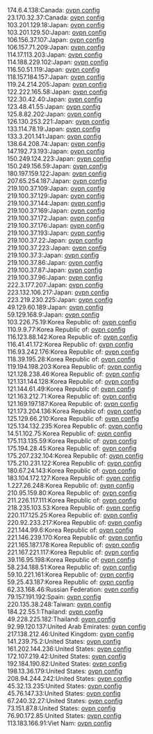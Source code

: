 174.6.4.138:Canada: [ovpn config](vpn/174_6_4_138.ovpn)  
23.170.32.37:Canada: [ovpn config](vpn/23_170_32_37.ovpn)  
103.201.129.18:Japan: [ovpn config](vpn/103_201_129_18.ovpn)  
103.201.129.50:Japan: [ovpn config](vpn/103_201_129_50.ovpn)  
106.156.37.107:Japan: [ovpn config](vpn/106_156_37_107.ovpn)  
106.157.71.209:Japan: [ovpn config](vpn/106_157_71_209.ovpn)  
114.17.113.203:Japan: [ovpn config](vpn/114_17_113_203.ovpn)  
114.188.229.102:Japan: [ovpn config](vpn/114_188_229_102.ovpn)  
116.50.51.119:Japan: [ovpn config](vpn/116_50_51_119.ovpn)  
118.157.184.157:Japan: [ovpn config](vpn/118_157_184_157.ovpn)  
119.24.214.205:Japan: [ovpn config](vpn/119_24_214_205.ovpn)  
122.222.165.58:Japan: [ovpn config](vpn/122_222_165_58.ovpn)  
122.30.42.40:Japan: [ovpn config](vpn/122_30_42_40.ovpn)  
123.48.41.55:Japan: [ovpn config](vpn/123_48_41_55.ovpn)  
125.8.82.202:Japan: [ovpn config](vpn/125_8_82_202.ovpn)  
126.130.253.221:Japan: [ovpn config](vpn/126_130_253_221.ovpn)  
133.114.78.19:Japan: [ovpn config](vpn/133_114_78_19.ovpn)  
133.3.201.141:Japan: [ovpn config](vpn/133_3_201_141.ovpn)  
138.64.208.74:Japan: [ovpn config](vpn/138_64_208_74.ovpn)  
147.192.73.193:Japan: [ovpn config](vpn/147_192_73_193.ovpn)  
150.249.124.223:Japan: [ovpn config](vpn/150_249_124_223.ovpn)  
150.249.156.59:Japan: [ovpn config](vpn/150_249_156_59.ovpn)  
180.197.159.122:Japan: [ovpn config](vpn/180_197_159_122.ovpn)  
207.65.254.187:Japan: [ovpn config](vpn/207_65_254_187.ovpn)  
219.100.37.109:Japan: [ovpn config](vpn/219_100_37_109.ovpn)  
219.100.37.129:Japan: [ovpn config](vpn/219_100_37_129.ovpn)  
219.100.37.144:Japan: [ovpn config](vpn/219_100_37_144.ovpn)  
219.100.37.169:Japan: [ovpn config](vpn/219_100_37_169.ovpn)  
219.100.37.172:Japan: [ovpn config](vpn/219_100_37_172.ovpn)  
219.100.37.176:Japan: [ovpn config](vpn/219_100_37_176.ovpn)  
219.100.37.193:Japan: [ovpn config](vpn/219_100_37_193.ovpn)  
219.100.37.22:Japan: [ovpn config](vpn/219_100_37_22.ovpn)  
219.100.37.223:Japan: [ovpn config](vpn/219_100_37_223.ovpn)  
219.100.37.3:Japan: [ovpn config](vpn/219_100_37_3.ovpn)  
219.100.37.86:Japan: [ovpn config](vpn/219_100_37_86.ovpn)  
219.100.37.87:Japan: [ovpn config](vpn/219_100_37_87.ovpn)  
219.100.37.96:Japan: [ovpn config](vpn/219_100_37_96.ovpn)  
222.3.177.207:Japan: [ovpn config](vpn/222_3_177_207.ovpn)  
223.132.106.217:Japan: [ovpn config](vpn/223_132_106_217.ovpn)  
223.219.230.225:Japan: [ovpn config](vpn/223_219_230_225.ovpn)  
49.129.60.189:Japan: [ovpn config](vpn/49_129_60_189.ovpn)  
59.129.168.9:Japan: [ovpn config](vpn/59_129_168_9.ovpn)  
103.226.75.19:Korea Republic of: [ovpn config](vpn/103_226_75_19.ovpn)  
110.9.9.77:Korea Republic of: [ovpn config](vpn/110_9_9_77.ovpn)  
116.123.88.142:Korea Republic of: [ovpn config](vpn/116_123_88_142.ovpn)  
116.41.41.172:Korea Republic of: [ovpn config](vpn/116_41_41_172.ovpn)  
116.93.242.176:Korea Republic of: [ovpn config](vpn/116_93_242_176.ovpn)  
118.39.195.28:Korea Republic of: [ovpn config](vpn/118_39_195_28.ovpn)  
119.194.198.203:Korea Republic of: [ovpn config](vpn/119_194_198_203.ovpn)  
121.128.238.46:Korea Republic of: [ovpn config](vpn/121_128_238_46.ovpn)  
121.131.144.128:Korea Republic of: [ovpn config](vpn/121_131_144_128.ovpn)  
121.144.61.49:Korea Republic of: [ovpn config](vpn/121_144_61_49.ovpn)  
121.163.212.71:Korea Republic of: [ovpn config](vpn/121_163_212_71.ovpn)  
121.169.197.187:Korea Republic of: [ovpn config](vpn/121_169_197_187.ovpn)  
121.173.204.136:Korea Republic of: [ovpn config](vpn/121_173_204_136.ovpn)  
125.129.66.210:Korea Republic of: [ovpn config](vpn/125_129_66_210.ovpn)  
125.134.132.235:Korea Republic of: [ovpn config](vpn/125_134_132_235.ovpn)  
14.51.102.75:Korea Republic of: [ovpn config](vpn/14_51_102_75.ovpn)  
175.113.135.59:Korea Republic of: [ovpn config](vpn/175_113_135_59.ovpn)  
175.194.28.45:Korea Republic of: [ovpn config](vpn/175_194_28_45.ovpn)  
175.207.232.104:Korea Republic of: [ovpn config](vpn/175_207_232_104.ovpn)  
175.210.231.122:Korea Republic of: [ovpn config](vpn/175_210_231_122.ovpn)  
180.67.24.143:Korea Republic of: [ovpn config](vpn/180_67_24_143.ovpn)  
183.104.172.127:Korea Republic of: [ovpn config](vpn/183_104_172_127.ovpn)  
1.227.26.248:Korea Republic of: [ovpn config](vpn/1_227_26_248.ovpn)  
210.95.159.80:Korea Republic of: [ovpn config](vpn/210_95_159_80.ovpn)  
211.226.117.111:Korea Republic of: [ovpn config](vpn/211_226_117_111.ovpn)  
218.235.103.53:Korea Republic of: [ovpn config](vpn/218_235_103_53.ovpn)  
220.117.125.25:Korea Republic of: [ovpn config](vpn/220_117_125_25.ovpn)  
220.92.233.217:Korea Republic of: [ovpn config](vpn/220_92_233_217.ovpn)  
221.144.99.6:Korea Republic of: [ovpn config](vpn/221_144_99_6.ovpn)  
221.146.239.170:Korea Republic of: [ovpn config](vpn/221_146_239_170.ovpn)  
221.165.187.178:Korea Republic of: [ovpn config](vpn/221_165_187_178.ovpn)  
221.167.221.117:Korea Republic of: [ovpn config](vpn/221_167_221_117.ovpn)  
39.116.95.198:Korea Republic of: [ovpn config](vpn/39_116_95_198.ovpn)  
58.234.188.51:Korea Republic of: [ovpn config](vpn/58_234_188_51.ovpn)  
59.10.221.161:Korea Republic of: [ovpn config](vpn/59_10_221_161.ovpn)  
59.25.43.187:Korea Republic of: [ovpn config](vpn/59_25_43_187.ovpn)  
62.33.168.46:Russian Federation: [ovpn config](vpn/62_33_168_46.ovpn)  
79.157.191.192:Spain: [ovpn config](vpn/79_157_191_192.ovpn)  
220.135.38.248:Taiwan: [ovpn config](vpn/220_135_38_248.ovpn)  
184.22.55.1:Thailand: [ovpn config](vpn/184_22_55_1.ovpn)  
49.228.225.182:Thailand: [ovpn config](vpn/49_228_225_182.ovpn)  
92.99.120.137:United Arab Emirates: [ovpn config](vpn/92_99_120_137.ovpn)  
217.138.212.46:United Kingdom: [ovpn config](vpn/217_138_212_46.ovpn)  
141.239.75.2:United States: [ovpn config](vpn/141_239_75_2.ovpn)  
161.202.144.236:United States: [ovpn config](vpn/161_202_144_236.ovpn)  
172.107.219.42:United States: [ovpn config](vpn/172_107_219_42.ovpn)  
192.184.190.82:United States: [ovpn config](vpn/192_184_190_82.ovpn)  
198.13.36.179:United States: [ovpn config](vpn/198_13_36_179.ovpn)  
208.94.244.242:United States: [ovpn config](vpn/208_94_244_242.ovpn)  
45.32.13.235:United States: [ovpn config](vpn/45_32_13_235.ovpn)  
45.76.147.33:United States: [ovpn config](vpn/45_76_147_33.ovpn)  
67.240.32.27:United States: [ovpn config](vpn/67_240_32_27.ovpn)  
73.151.87.8:United States: [ovpn config](vpn/73_151_87_8.ovpn)  
76.90.172.85:United States: [ovpn config](vpn/76_90_172_85.ovpn)  
113.183.166.91:Viet Nam: [ovpn config](vpn/113_183_166_91.ovpn)  
